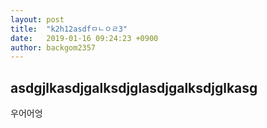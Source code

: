 ```yaml
---
layout: post
title:  "k2h12asdfㅁㄴㅇㄹ3"
date:   2019-01-16 09:24:23 +0900
author: backgom2357
---
```

## asdgjlkasdjgalksdjglasdjgalksdjglkasg
우어어엉  
